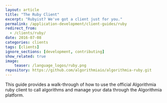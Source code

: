 ```yaml
---
layout: article
title: "The Ruby Client"
excerpt: "Rubyist? We've got a client just for you."
permalink: /application-development/client-guides/ruby
redirect_from:
  - /clients/ruby/
date: 2016-07-08
categories: clients
tags: [clients]
ignore_sections: [development, contributing]
show_related: true
image:
    teaser: /language_logos/ruby.png
repository: https://github.com/algorithmiaio/algorithmia-ruby.git
---
```


This guide provides a walk-through of how to use the official Algorithmia ruby client to call algorithms and manage your data
through the Algorithmia platform.